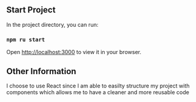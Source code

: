 ## Start Project

In the project directory, you can run:

### `npm ru start`

Open [http://localhost:3000](http://localhost:3000) to view it in your browser.

## Other Information

I choose to use React since I am able to easilty structure my project with components which allows me to have a cleaner and more reusable code
